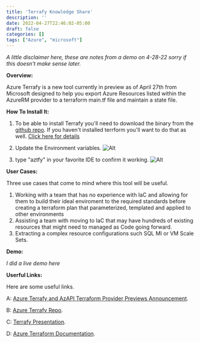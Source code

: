 ```yaml
---
title: 'Terrafy Knowledge Share'
description: ''
date: 2022-04-27T22:46:02-05:00
draft: false
categories: []
tags: ["Azure", "microsoft"]
---
```


*A little disclaimer here, these are notes from a demo on 4-28-22 sorry if this doesn't make sense later.*

**Overview:**

Azure Terrafy is a new tool currently in preview as of April 27th from Microsoft designed to help you export Azure Resources listed within the AzureRM provider to a terraform main.tf file and maintain a state file.

  

**How To Install It:**

1. To be able to install Terrafy you'll need to download the binary from the [github repo](https://github.com/Azure/aztfy). If you haven't installed terrform you'll want to do that as well. [Click here for details](https://learn.hashicorp.com/tutorials/terraform/install-cli)

1. Update the Environment variables.
![Alt](https://gogorichiesitefiles.blob.core.windows.net/publicfiles/envvars.JPG)
1. type "aztfy" in your favorite IDE to confirm it working.
![Alt](https://gogorichiesitefiles.blob.core.windows.net/publicfiles/aztfy.JPG)
  

**User Cases:**

Three use cases that come to mind  where this tool will be  useful.

1. Working with a team that has no experience with IaC and allowing for them to build their ideal enviroment to the required standards before creating a terraform plan that parameterized, templated and applied to other environments
1. Assisting a team with moving to IaC that may have hundreds of existing resources that might need to managed as Code going forward.
1. Extracting a complex resource configurations such SQL MI or VM Scale Sets.
  

**Demo:**

*I did a live demo here*


**Userful Links:**

Here are some useful links.

A: [Azure Terrafy and AzAPI Terraform Provider Previews Announcement](https://techcommunity.microsoft.com/t5/azure-tools-blog/announcing-azure-terrafy-and-azapi-terraform-provider-previews/ba-p/3270937).

B: [Azure Terrafy Repo](https://github.com/Azure/aztfy).

C: [Terrafy Presentation](https://azure.github.io/aztfy/).

D: [Azure Terraform Documentation](https://docs.microsoft.com/en-us/azure/developer/terraform/).
